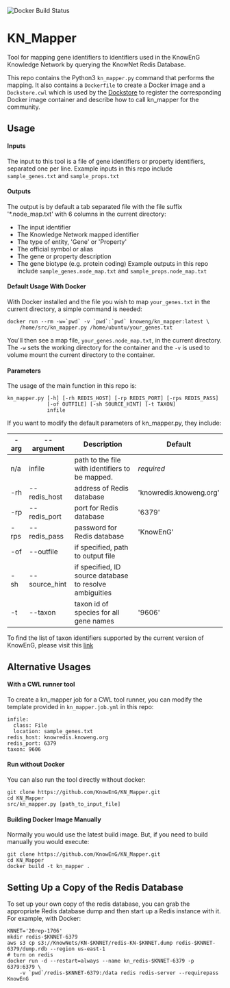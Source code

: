 ![Docker Build Status](https://img.shields.io/docker/build/knoweng/kn_mapper.svg?style=flat-square)

# KN_Mapper
Tool for mapping gene identifiers to identifiers used in the KnowEnG Knowledge Network by querying the KnowNet Redis Database.

This repo contains the Python3 `kn_mapper.py` command that performs the mapping.  It also contains a 
`Dockerfile` to create a Docker image and a `Dockstore.cwl` which is used by the [Dockstore](https://www.dockstore.org) 
to register the corresponding Docker image container and describe how to call kn_mapper for the community.

## Usage

#### Inputs
The input to this tool is a file of gene identifiers or property identifiers, separated one per line.
Example inputs in this repo include `sample_genes.txt` and `sample_props.txt`

#### Outputs
The output is by default a tab separated file with the file suffix '*.node_map.txt' with 6 columns in the current directory:
 - The input identifier
 - The Knowledge Network mapped identifier
 - The type of entity, 'Gene' or 'Property'
 - The official symbol or alias
 - The gene or property description
 - The gene biotype (e.g. protein coding)
Example outputs in this repo include  `sample_genes.node_map.txt` and `sample_props.node_map.txt`

#### Default Usage With Docker
With Docker installed and the file you wish to map `your_genes.txt` in the current directory, a simple command is needed: 

    docker run --rm -w=`pwd` -v `pwd`:`pwd` knoweng/kn_mapper:latest \
        /home/src/kn_mapper.py /home/ubuntu/your_genes.txt

You'll then see a map file, `your_genes.node_map.txt`, in the current directory. The `-w` sets the working directory for the container and the `-v` is used to volume mount the current directory to the container.

#### Parameters
The usage of the main function in this repo is: 

    kn_mapper.py [-h] [-rh REDIS_HOST] [-rp REDIS_PORT] [-rps REDIS_PASS]
                 [-of OUTFILE] [-sh SOURCE_HINT] [-t TAXON]
                 infile

If you want to modify the default parameters of kn_mapper.py, they include:

**-arg**|**--argument**  |**Description**|**Default**
--------|----------------|-----|-----
n/a     |infile          |path to the file with identifiers to be mapped.|*required*
-rh     |\-\-redis\_host |address of Redis database|'knowredis.knoweng.org'
-rp     |\-\-redis\_port |port for Redis database|'6379'
-rps    |\-\-redis\_pass |password for Redis database|'KnowEnG'
-of     |\-\-outfile     |if specified, path to output file| 
-sh     |\-\-source\_hint|if specified, ID source database to resolve ambiguities| 
-t      |\-\-taxon       |taxon id of species for all gene names|'9606'

To find the list of taxon identifiers supported by the current version of KnowEnG, please visit this [link](https://knoweng.org/kn-data-references/#kn_contents_by_species)

## Alternative Usages
#### With a CWL runner tool

To create a kn_mapper job for a CWL tool runner, you can modify the template provided in `kn_mapper.job.yml` in this repo:

    infile:
      class: File
      location: sample_genes.txt
    redis_host: knowredis.knoweng.org
    redis_port: 6379
    taxon: 9606


#### Run without Docker
You can also run the tool directly without docker:

    git clone https://github.com/KnowEnG/KN_Mapper.git
    cd KN_Mapper
    src/kn_mapper.py [path_to_input_file]


#### Building Docker Image Manually

Normally you would use the latest build image.  But, if you need to build manually you would execute:

    git clone https://github.com/KnowEnG/KN_Mapper.git
    cd KN_Mapper
    docker build -t kn_mapper .


## Setting Up a Copy of the Redis Database

To set up your own copy of the redis database, you can grab the appropriate Redis database dump and then start up a Redis instance with it.  For example, with Docker:

    KNNET='20rep-1706'
    mkdir redis-$KNNET-6379
    aws s3 cp s3://KnowNets/KN-$KNNET/redis-KN-$KNNET.dump redis-$KNNET-6379/dump.rdb --region us-east-1
    # turn on redis
    docker run -d --restart=always --name kn_redis-$KNNET-6379 -p 6379:6379 \
        -v `pwd`/redis-$KNNET-6379:/data redis redis-server --requirepass KnowEnG
